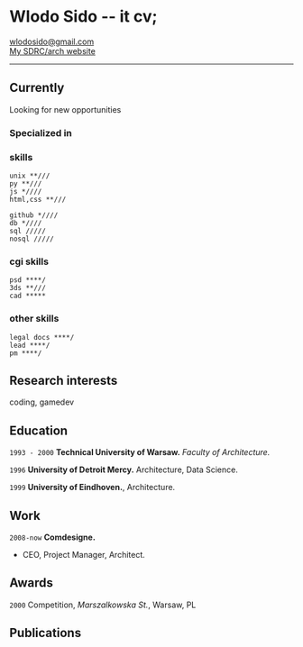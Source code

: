 # Wlodo Sido -- it cv;

<div id="webaddress">
<a href="wlodosido@gmail.com">wlodosido@gmail.com</a><br>
<a href="http://sidorczuk.com">My SDRC/arch website</a>
</div>

---
## Currently
Looking for new opportunities

### Specialized in
### skills
	unix **///
	py **///
	js *////
	html,css **///

	github *////
	db *////
	sql /////
	nosql /////
	
### cgi skills
	psd ****/
	3ds **///
	cad *****
	
### other skills
	legal docs ****/
	lead ****/
	pm ****/

## Research interests
coding, gamedev

## Education
`1993 - 2000`
**Technical University of Warsaw.** *Faculty of Architecture.*

`1996`
**University of Detroit Mercy.** Architecture, Data Science.

`1999`
**University of Eindhoven.**, Architecture.

## Work
`2008-now`
**Comdesigne.**
- CEO, Project Manager, Architect.

## Awards
`2000`
Competition, *Marszalkowska St.*, Warsaw, PL

## Publications
<!-- A list is also available [online](http://scholar.google.co.uk/citations?user=LTOTl0YAAAAJ) -->


<!-- ### Footer
updated: Nov 2021 -->
